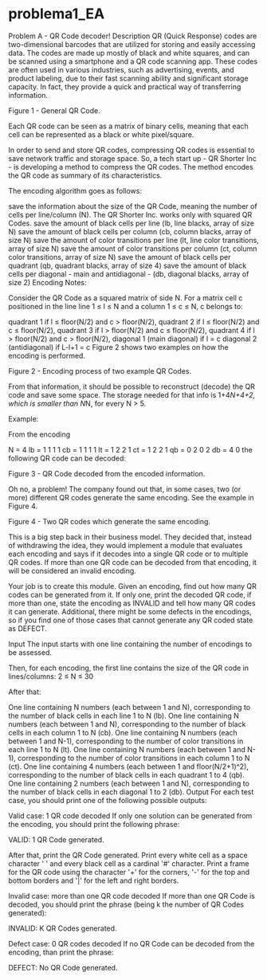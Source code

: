 # problema1_EA
Problem A - QR Code decoder!
Description
QR (Quick Response) codes are two-dimensional barcodes that are utilized for storing and easily accessing data. The codes are made up mostly of black and white squares, and can be scanned using a smartphone and a QR code scanning app. These codes are often used in various industries, such as advertising, events, and product labeling, due to their fast scanning ability and significant storage capacity. In fact, they provide a quick and practical way of transferring information.


Figure 1 - General QR Code.


Each QR code can be seen as a matrix of binary cells, meaning that each cell can be represented as a black or white pixel/square.

In order to send and store QR codes, compressing QR codes is essential to save network traffic and storage space. So, a tech start up - QR Shorter Inc - is developing a method to compress the QR codes. The method encodes the QR code as summary of its characteristics.

The encoding algorithm goes as follows:

save the information about the size of the QR Code, meaning the number of cells per line/column (N). The QR Shorter Inc. works only with squared QR Codes.
save the amount of black cells per line (lb, line blacks, array of size N)
save the amount of black cells per column (cb, column blacks, array of size N)
save the amount of color transitions per line (lt, line color transitions, array of size N)
save the amount of color transitions per column (ct, column color transitions, array of size N)
save the amount of black cells per quadrant (qb, quadrant blacks, array of size 4)
save the amount of black cells per diagonal - main and antidiagonal - (db, diagonal blacks, array of size 2)
Encoding Notes:

Consider the QR Code as a squared matrix of side N. For a matrix cell c positioned in the line line 1 ≤ l ≤ N and a column 1 ≤ c ≤ N, c belongs to:

quadrant 1 if l ≤ floor(N/2) and c > floor(N/2),
quadrant 2 if l ≤ floor(N/2) and c ≤ floor(N/2),
quadrant 3 if l > floor(N/2) and c ≤ floor(N/2),
quadrant 4 if l > floor(N/2) and c > floor(N/2),
diagonal 1 (main diagonal) if l = c
diagonal 2 (antidiagonal) if L-l+1 = c
Figure 2 shows two examples on how the encoding is performed.


Figure 2 - Encoding process of two example QR Codes.

From that information, it should be possible to reconstruct (decode) the QR code and save some space. The storage needed for that info is 1+4*N+4+2, which is smaller than N*N, for every N > 5.

Example:

From the encoding

N = 4
lb = 1 1 1 1
cb = 1 1 1 1
lt = 1 2 2 1
ct = 1 2 2 1
qb = 0 2 0 2
db = 4 0 
the following QR code can be decoded:


Figure 3 - QR Code decoded from the encoded information.

Oh no, a problem!
The company found out that, in some cases, two (or more) different QR codes generate the same encoding. See the example in Figure 4.


Figure 4 - Two QR codes which generate the same encoding.

This is a big step back in their business model. They decided that, instead of withdrawing the idea, they would implement a module that evaluates each encoding and says if it decodes into a single QR code or to multiple QR codes. If more than one QR code can be decoded from that encoding, it will be considered an invalid encoding.

Your job is to create this module. Given an encoding, find out how many QR codes can be generated from it. If only one, print the decoded QR code, if more than one, state the encoding as INVALID and tell how many QR codes it can generate. Additional, there might be some defects in the encodings, so if you find one of those cases that cannot generate any QR coded state as DEFECT.

Input
The input starts with one line containing the number of encodings to be assessed.

Then, for each encoding, the first line contains the size of the QR code in lines/columns: 2 ≤ N ≤ 30

After that:

One line containing N numbers (each between 1 and N), corresponding to the number of black cells in each line 1 to N (lb).
One line containing N numbers (each between 1 and N), corresponding to the number of black cells in each column 1 to N (cb).
One line containing N numbers (each between 1 and N-1), corresponding to the number of color transitions in each line 1 to N (lt).
One line containing N numbers (each between 1 and N-1), corresponding to the number of color transitions in each column 1 to N (ct).
One line containing 4 numbers (each between 1 and floor(N/2+1)^2), corresponding to the number of black cells in each quadrant 1 to 4 (qb).
One line containing 2 numbers (each between 1 and N), corresponding to the number of black cells in each diagonal 1 to 2 (db).
Output
For each test case, you should print one of the following possible outputs:

Valid case: 1 QR code decoded
If only one solution can be generated from the encoding, you should print the following phrase:

VALID: 1 QR Code generated.

After that, print the QR Code generated. Print every white cell as a space character ' ' and every black cell as a cardinal '#' character. Print a frame for the QR code using the character '+' for the corners, '-' for the top and bottom borders and '|' for the left and right borders.

Invalid case: more than one QR code decoded
If more than one QR Code is decoded, you should print the phrase (being k the number of QR Codes generated):

INVALID: K QR Codes generated.

Defect case: 0 QR codes decoded
If no QR Code can be decoded from the encoding, than print the phrase:

DEFECT: No QR Code generated.